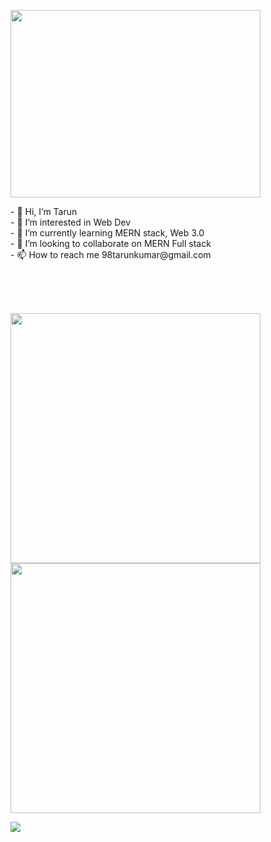 <p>

<img width="400" height="300" src="https://raw.githubusercontent.com/demartini/demartini/master/code.gif">
    <div>
    - 👋 Hi, I’m Tarun <br/>
- 👀 I’m interested in Web Dev <br/>
- 🌱 I’m currently learning MERN stack, Web 3.0 <br/>
- 💞️ I’m looking to collaborate on MERN Full stack <br/>
- 📫 How to reach me 98tarunkumar@gmail.com <br/>
    </div>
</p>

<br/>
<br/>
<br/>
<p >
  <img src = "https://github-readme-stats.vercel.app/api?username=98tarunkumar&show_icons=true&theme=dark" width = 400>
  <img src = "https://github-readme-streak-stats.herokuapp.com?user=98tarunkumar&theme=dark&hide_border=true" width = 400>
</p>
<p >
  <a href="https://github.com/98tarunkumar/github-readme-stats"><img src="https://github-readme-stats.vercel.app/api/top-langs/?username=98tarunkumar&layout=compact&theme=dark" /></a>
 </p>
<!---
98tarunkumar/98tarunkumar is a ✨ special ✨ repository because its `README.md` (this file) appears on your GitHub profile.
You can click the Preview link to take a look at your changes.
--->
